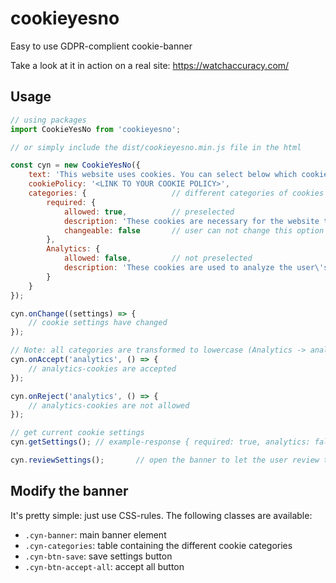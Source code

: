 # cookieyesno
Easy to use GDPR-complient cookie-banner

Take a look at it in action on a real site: https://watchaccuracy.com/

## Usage


```js
// using packages
import CookieYesNo from 'cookieyesno';

// or simply include the dist/cookieyesno.min.js file in the html

const cyn = new CookieYesNo({
	text: 'This website uses cookies. You can select below which cookies will be stored on your device.',
    cookiePolicy: '<LINK TO YOUR COOKIE POLICY>',
    categories: {                   // different categories of cookies
        required: {
            allowed: true,          // preselected
            description: 'These cookies are necessary for the website to function properly.',
            changeable: false       // user can not change this option
        },
        Analytics: {
            allowed: false,         // not preselected
            description: 'These cookies are used to analyze the user\'s behavior.'
        }
    }
});

cyn.onChange((settings) => {
    // cookie settings have changed
});

// Note: all categories are transformed to lowercase (Analytics -> analytics)
cyn.onAccept('analytics', () => {
    // analytics-cookies are accepted
});

cyn.onReject('analytics', () => {
    // analytics-cookies are not allowed
});

// get current cookie settings
cyn.getSettings(); // example-response { required: true, analytics: false }

cyn.reviewSettings();       // open the banner to let the user review the settings
```

## Modify the banner
It's pretty simple: just use CSS-rules.
The following classes are available:

* `.cyn-banner`: main banner element
* `.cyn-categories`: table containing the different cookie categories
* `.cyn-btn-save`: save settings button 
* `.cyn-btn-accept-all`: accept all button
